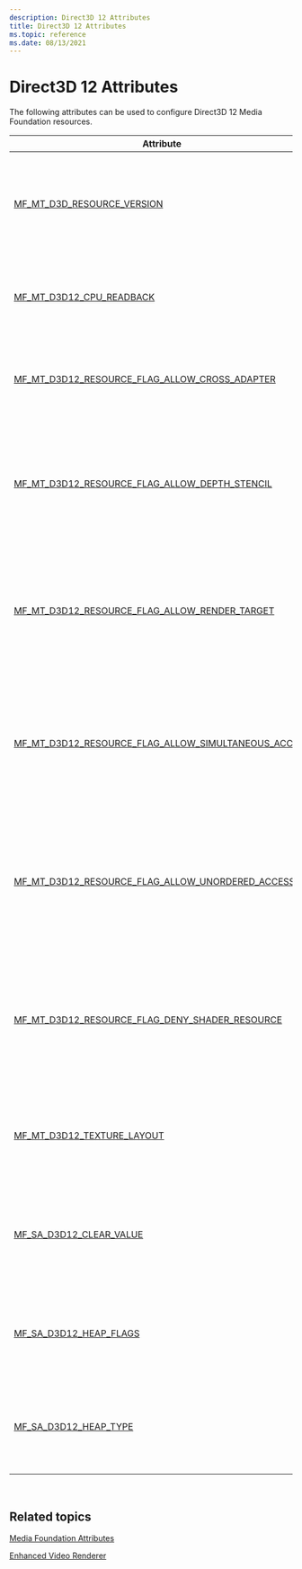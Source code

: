 ```yaml
---
description: Direct3D 12 Attributes
title: Direct3D 12 Attributes
ms.topic: reference
ms.date: 08/13/2021
---
```


# Direct3D 12 Attributes

The following attributes can be used to configure Direct3D 12 Media Foundation resources.



| Attribute                                                                                                         | Description                                                                                                              |
|-------------------------------------------------------------------------------------------------------------------|--------------------------------------------------------------------------------------------------------------------------|
| [MF_MT_D3D_RESOURCE_VERSION](mf-mt-d3d-resource-version.md) | Specifies the Direct3D version of the resources stored in the data stream associated with the media type. |
| [MF_MT_D3D12_CPU_READBACK](mf-mt-d3d12-cpu-readback.md) | Indicates whether CPU access is required for the associated Direct3D resources. |
| [MF_MT_D3D12_RESOURCE_FLAG_ALLOW_CROSS_ADAPTER](mf-mt-d3d12-resource-flag-allow-cross-adapter.md) | Indicates whether the resources in the stream can be used for cross-adapter data.  |
| [MF_MT_D3D12_RESOURCE_FLAG_ALLOW_DEPTH_STENCIL](mf-mt-d3d12-resource-flag-allow-depth-stencil.md) | Indicates whether depth stencil view can be created for the Direct3D resources in the stream associated with the media type. |
| [MF_MT_D3D12_RESOURCE_FLAG_ALLOW_RENDER_TARGET](mf-mt-d3d12-resource-flag-allow-render-target.md) | Indicates whether a render target view can be created for the Direct3D resources in the stream associated with the media type.  |
| [MF_MT_D3D12_RESOURCE_FLAG_ALLOW_SIMULTANEOUS_ACCESS](mf-mt-d3d12-resource-flag-allow-simultaneous-access.md) | Indicates whether the Direct3D resources in the stream can be simultaneously accessed by multiple different command queues.  |
| [MF_MT_D3D12_RESOURCE_FLAG_ALLOW_UNORDERED_ACCESS](mf-mt-d3d12-resource-flag-allow-unordered-access.md) | Indicates whether an unordered access view can be created for the Direct3D resources in the stream associated with the media type. |
| [MF_MT_D3D12_RESOURCE_FLAG_DENY_SHADER_RESOURCE](mf-mt-d3d12-resource-flag-deny-shader-resource.md) | Indicates whether shader resource view creation is disallowed for the Direct3D resources in the stream associated with the media type.  |
| [MF_MT_D3D12_TEXTURE_LAYOUT](mf-mt-d3d12-texture-layout.md) | Indicates the texture layout options that were used to create the associated Direct3D resources.  |
| [MF_SA_D3D12_CLEAR_VALUE](mf-sa-d3d12-clear-value.md) | Contains a blob with the information used to optimize clear operations for the Direct3D resources in the stream. |
| [MF_SA_D3D12_HEAP_FLAGS](mf-sa-d3d12-heap-flags.md) | Contains a value specifying the heap options used for the Direct3D resources in the stream. |
| [MF_SA_D3D12_HEAP_TYPE](mf-sa-d3d12-heap-type.md)  | Contains a value specifying the type of heap used for the Direct3D resources in the stream. |




 

## Related topics

<dl> <dt>

[Media Foundation Attributes](media-foundation-attributes.md)
</dt> <dt>

[Enhanced Video Renderer](enhanced-video-renderer.md)
</dt> </dl>

 

 



